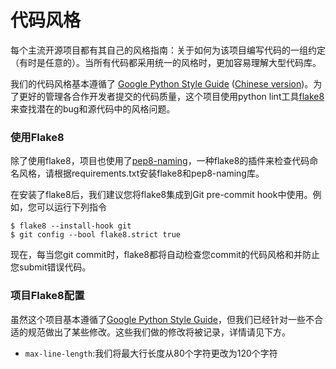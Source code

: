 # 代码风格

每个主流开源项目都有其自己的风格指南：关于如何为该项目编写代码的一组约定（有时是任意的）。当所有代码都采用统一的风格时，更加容易理解大型代码库。

我们的代码风格基本遵循了 [Google Python Style Guide](https://google.github.io/styleguide/pyguide.html) ([Chinese version](https://zh-google-styleguide.readthedocs.io/en/latest/google-python-styleguide/contents/))。为了更好的管理各合作开发者提交的代码质量，这个项目使用python lint工具[flake8](https://flake8.pycqa.org/en/latest/) 来查找潜在的bug和源代码中的风格问题。



### 使用Flake8

除了使用flake8，项目也使用了[pep8-naming](https://github.com/PyCQA/pep8-naming)，一种flake8的插件来检查代码命名风格，请根据requirements.txt安装flake8和pep8-naming库。

在安装了flake8后，我们建议您将flake8集成到Git pre-commit hook中使用。例如，您可以运行下列指令

```shell
$ flake8 --install-hook git
$ git config --bool flake8.strict true
```

现在，每当您git commit时，flake8都将自动检查您commit的代码风格和并防止您submit错误代码。 



### 项目Flake8配置

虽然这个项目基本遵循了[Google Python Style Guide](https://google.github.io/styleguide/pyguide.html)，但我们已经针对一些不合适的规范做出了某些修改。这些我们做的修改将被记录，详情请见下方。

- `max-line-length`:我们将最大行长度从80个字符更改为120个字符

